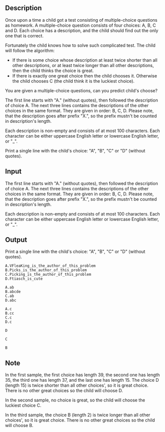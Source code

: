 ## Description

<div><p>Once upon a time a child got a test consisting of multiple-choice questions as homework. A multiple-choice question consists of four choices: <span class="tex-font-style-tt">A</span>, <span class="tex-font-style-tt">B</span>, <span class="tex-font-style-tt">C</span> and <span class="tex-font-style-tt">D</span>. Each choice has a description, and the child should find out the only one that is correct.</p><p>Fortunately the child knows how to solve such complicated test. The child will follow the algorithm:</p><ul> <li> If there is some choice whose description at least twice shorter than all other descriptions, or at least twice longer than all other descriptions, then the child thinks the choice is great. </li><li> If there is exactly one great choice then the child chooses it. Otherwise the child chooses <span class="tex-font-style-tt">C</span> (the child think it is the luckiest choice). </li></ul><p>You are given a multiple-choice questions, can you predict child's choose?</p></div><div class="input-specification"><p>The first line starts with "<span class="tex-font-style-tt">A.</span>" (without quotes), then followed the description of choice <span class="tex-font-style-tt">A</span>. The next three lines contains the descriptions of the other choices in the same format. They are given in order: <span class="tex-font-style-tt">B</span>, <span class="tex-font-style-tt">C</span>, <span class="tex-font-style-tt">D</span>. <span class="tex-font-style-bf">Please note</span>, that the description goes after prefix "<span class="tex-font-style-tt">X.</span>", so the prefix mustn't be counted in description's length.</p><p>Each description is non-empty and consists of at most <span class="tex-span">100</span> characters. Each character can be either uppercase English letter or lowercase English letter, or "<span class="tex-font-style-tt">_</span>". </p></div><div class="output-specification"><p>Print a single line with the child's choice: "<span class="tex-font-style-tt">A</span>", "<span class="tex-font-style-tt">B</span>", "<span class="tex-font-style-tt">C</span>" or "<span class="tex-font-style-tt">D</span>" (without quotes).</p></div>

## Input

<p>The first line starts with "<span class="tex-font-style-tt">A.</span>" (without quotes), then followed the description of choice <span class="tex-font-style-tt">A</span>. The next three lines contains the descriptions of the other choices in the same format. They are given in order: <span class="tex-font-style-tt">B</span>, <span class="tex-font-style-tt">C</span>, <span class="tex-font-style-tt">D</span>. <span class="tex-font-style-bf">Please note</span>, that the description goes after prefix "<span class="tex-font-style-tt">X.</span>", so the prefix mustn't be counted in description's length.</p><p>Each description is non-empty and consists of at most <span class="tex-span">100</span> characters. Each character can be either uppercase English letter or lowercase English letter, or "<span class="tex-font-style-tt">_</span>". </p>

## Output

<p>Print a single line with the child's choice: "<span class="tex-font-style-tt">A</span>", "<span class="tex-font-style-tt">B</span>", "<span class="tex-font-style-tt">C</span>" or "<span class="tex-font-style-tt">D</span>" (without quotes).</p>





```input1
A.VFleaKing_is_the_author_of_this_problem
B.Picks_is_the_author_of_this_problem
C.Picking_is_the_author_of_this_problem
D.Ftiasch_is_cute

```




```input2
A.ab
B.abcde
C.ab
D.abc

```




```input3
A.c
B.cc
C.c
D.c

```




```output1
D

```




```output2
C

```




```output3
B

```



## Note

<p>In the first sample, the first choice has length 39, the second one has length 35, the third one has length 37, and the last one has length 15. The choice <span class="tex-font-style-tt">D</span> (length 15) is twice shorter than all other choices', so it is great choice. There is no other great choices so the child will choose <span class="tex-font-style-tt">D</span>.</p><p>In the second sample, no choice is great, so the child will choose the luckiest choice <span class="tex-font-style-tt">C</span>.</p><p>In the third sample, the choice <span class="tex-font-style-tt">B</span> (length 2) is twice longer than all other choices', so it is great choice. There is no other great choices so the child will choose <span class="tex-font-style-tt">B</span>.</p>
